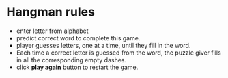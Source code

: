 # Hangman rules
* enter letter from alphabet
* predict correct word to complete this game.
* player guesses letters, one at a time, until they fill in the word.
* Each time a correct letter is guessed from the word, the puzzle giver fills in all the corresponding empty dashes.
* click  <b>play again</b> button to restart the game.
